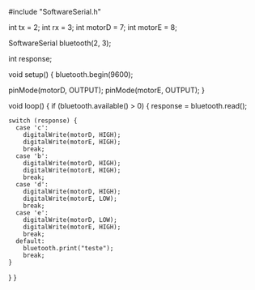 #include "SoftwareSerial.h"

int tx = 2;
int rx = 3;
int motorD = 7;
int motorE = 8;

SoftwareSerial bluetooth(2, 3);
 
int response;

void setup() {
  bluetooth.begin(9600);

  pinMode(motorD, OUTPUT);
  pinMode(motorE, OUTPUT);
}

void loop() {
  if (bluetooth.available() > 0) {
    response = bluetooth.read();
    
    switch (response) {
      case 'c':
        digitalWrite(motorD, HIGH);
      	digitalWrite(motorE, HIGH);
        break;
      case 'b':
        digitalWrite(motorD, HIGH);
      	digitalWrite(motorE, HIGH);
        break;
      case 'd':
        digitalWrite(motorD, HIGH);
      	digitalWrite(motorE, LOW);
        break;
      case 'e':
        digitalWrite(motorD, LOW);
      	digitalWrite(motorE, HIGH);
        break;
      default:
        bluetooth.print("teste");
        break;
    }
  }
}
